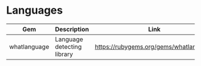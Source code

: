 # Languages

| Gem | Description | Link |
| --- | --- | --- |
| whatlanguage | Language detecting library | https://rubygems.org/gems/whatlanguage |
